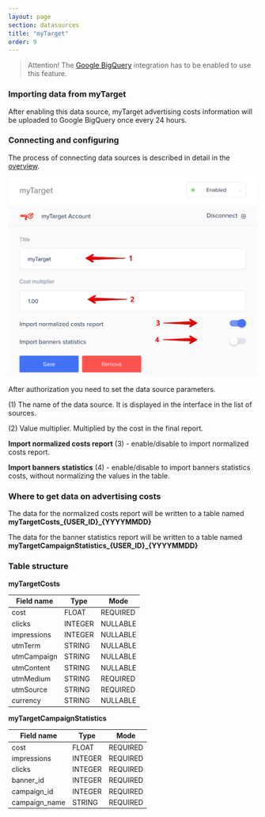 ```yaml
---
layout: page
section: datasources
title: "myTarget"
order: 9
---
```


> Attention! The [Google BigQuery](/integrations/google-bigquery) integration has to be enabled to use this feature.

### Importing data from myTarget

After enabling this data source, myTarget advertising costs information will be uploaded to Google BigQuery once every 24 hours.

### Connecting and configuring

The process of connecting data sources is described in detail in the [overview](https://docs.segmentstream.com/datasources/index).

![](/img/mt_1.png)

After authorization you need to set the data source parameters.

(1) The name of the data source. It is displayed in the interface in the list of sources.

(2) Value multiplier. Multiplied by the cost in the final report.


**Import normalized costs report** (3) - enable/disable to import normalized costs report.

**Import banners statistics** (4) - enable/disable to import banners statistics costs, without normalizing the values ​​in the table.


### Where to get data on advertising costs


The data for the normalized costs report will be written to a table named **myTargetCosts_{USER_ID}_{YYYYMMDD}**

The data for the banner statistics report will be written to a table named **myTargetCampaignStatistics_{USER_ID}_{YYYYMMDD}**

### Table structure

**myTargetCosts**

Field name|Type|Mode
--- | --- | ---
cost | FLOAT | REQUIRED
clicks | INTEGER | NULLABLE
impressions | INTEGER | NULLABLE
utmTerm | STRING | NULLABLE
utmCampaign | STRING | NULLABLE
utmContent | STRING | NULLABLE
utmMedium | STRING | REQUIRED
utmSource | STRING | REQUIRED
currency | STRING | NULLABLE

**myTargetCampaignStatistics**

Field name|Type|Mode
--- | --- | ---
cost | FLOAT | REQUIRED
impressions | INTEGER | REQUIRED
clicks | INTEGER | REQUIRED
banner_id | INTEGER | REQUIRED
campaign_id | INTEGER | REQUIRED
campaign_name | STRING | REQUIRED
